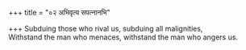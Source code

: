 +++
title = "०२ अभिवृत्य सपत्नानभि"

+++
Subduing those who rival us, subduing all malignities,  
     Withstand the man who menaces, withstand the man who angers us.